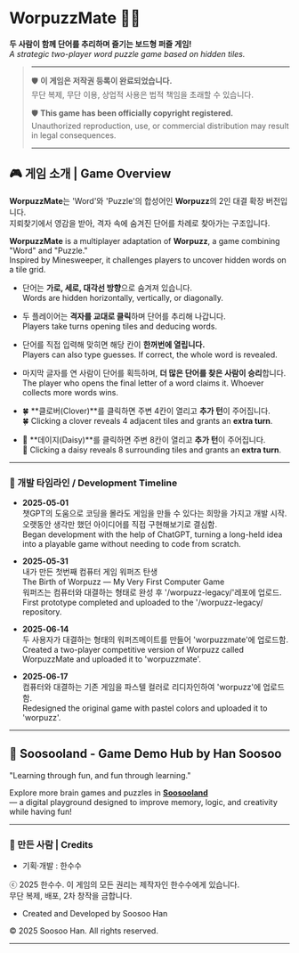 # WorpuzzMate 🎲🌿  
**두 사람이 함께 단어를 추리하며 즐기는 보드형 퍼즐 게임!**  
*A strategic two-player word puzzle game based on hidden tiles.*

>---
>
> 🛡️ **이 게임은 저작권 등록이 완료되었습니다.**  
> 무단 복제, 무단 이용, 상업적 사용은 법적 책임을 초래할 수 있습니다.  
>  
> 🛡️ **This game has been officially copyright registered.**  
> Unauthorized reproduction, use, or commercial distribution may result in legal consequences.  
>
> ----

## 🎮 게임 소개 | Game Overview

**WorpuzzMate**는 'Word'와 'Puzzle'의 합성어인 **Worpuzz**의 2인 대결 확장 버전입니다.  
지뢰찾기에서 영감을 받아, 격자 속에 숨겨진 단어를 차례로 찾아가는 구조입니다.

**WorpuzzMate** is a multiplayer adaptation of **Worpuzz**, a game combining "Word" and "Puzzle."  
Inspired by Minesweeper, it challenges players to uncover hidden words on a tile grid.

- 단어는 **가로, 세로, 대각선 방향**으로 숨겨져 있습니다.  
  Words are hidden horizontally, vertically, or diagonally.

- 두 플레이어는 **격자를 교대로 클릭**하며 단어를 추리해 나갑니다.  
  Players take turns opening tiles and deducing words.

- 단어를 직접 입력해 맞히면 해당 칸이 **한꺼번에 열립니다.**  
  Players can also type guesses. If correct, the whole word is revealed.

- 마지막 글자를 연 사람이 단어를 획득하며, **더 많은 단어를 찾은 사람이 승리**합니다.  
  The player who opens the final letter of a word claims it. Whoever collects more words wins.

- 🍀 **클로버(Clover)**를 클릭하면 주변 4칸이 열리고 **추가 턴**이 주어집니다.  
  🍀 Clicking a clover reveals 4 adjacent tiles and grants an **extra turn**.

- 🌼 **데이지(Daisy)**를 클릭하면 주변 8칸이 열리고 **추가 턴**이 주어집니다.  
  🌼 Clicking a daisy reveals 8 surrounding tiles and grants an **extra turn**.

---

### 📅 개발 타임라인 / Development Timeline

- **2025-05-01**  
챗GPT의 도움으로 코딩을 몰라도 게임을 만들 수 있다는 희망을 가지고 개발 시작.  
오랫동안 생각만 했던 아이디어를 직접 구현해보기로 결심함.  
Began development with the help of ChatGPT, turning a long-held idea into a playable game without needing to code from scratch.

- **2025-05-31**  
내가 만든 첫번째 컴퓨터 게임 워퍼즈 탄생  
The Birth of Worpuzz — My Very First Computer Game  
워퍼즈는 컴퓨터와 대결하는 형태로 완성 후 '/worpuzz-legacy/'레포에 업로드.  
First prototype completed and uploaded to the '/worpuzz-legacy/ repository.

- **2025-06-14**  
두 사용자가 대결하는 형태의 워퍼즈메이트를 만들어 'worpuzzmate'에 업로드함.  
Created a two-player competitive version of Worpuzz called WorpuzzMate and uploaded it to 'worpuzzmate'.  

- **2025-06-17**  
컴퓨터와 대결하는 기존 게임을 파스텔 컬러로 리디자인하여 'worpuzz'에 업로드함.  
Redesigned the original game with pastel colors and uploaded it to 'worpuzz'.


---

## 🌟 Soosooland - Game Demo Hub by Han Soosoo

 "Learning through fun, and fun through learning."

Explore more brain games and puzzles in **[Soosooland](https://soosooland.com/)**    
— a digital playground designed to improve memory, logic, and creativity while having fun!

---

### 👤 만든 사람 | Credits


- 기획·개발 : 한수수  
<p>ⓒ 2025 한수수. 이 게임의 모든 권리는 제작자인 한수수에게 있습니다.<br>
 무단 복제, 배포, 2차 창작을 금합니다.</p>

- Created and Developed by Soosoo Han  
<p>© 2025 Soosoo Han. All rights reserved.
   
---
